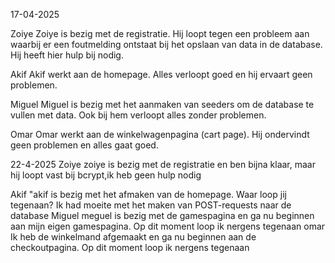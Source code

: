 17-04-2025

Zoiye
Zoiye is bezig met de registratie. Hij loopt tegen een probleem aan waarbij er een foutmelding ontstaat bij het opslaan van data in de database. Hij heeft hier hulp bij nodig.

Akif
Akif werkt aan de homepage. Alles verloopt goed en hij ervaart geen problemen.

Miguel
Miguel is bezig met het aanmaken van seeders om de database te vullen met data. Ook bij hem verloopt alles zonder problemen.

Omar
Omar werkt aan de winkelwagenpagina (cart page). Hij ondervindt geen problemen en alles gaat goed.

22-4-2025
Zoiye
zoiye is bezig met de registratie en ben bijna klaar, maar hij loopt vast bij bcrypt,ik heb geen hulp nodig

Akif
"akif is bezig met het afmaken van de homepage. Waar loop jij tegenaan? Ik had moeite met het maken van POST-requests naar de database
Miguel
meguel is bezig met de gamespagina en ga nu beginnen aan mijn eigen gamespagina. Op dit moment loop ik nergens tegenaan
omar
Ik heb de winkelmand afgemaakt en ga nu beginnen aan de checkoutpagina. Op dit moment loop ik nergens tegenaan




